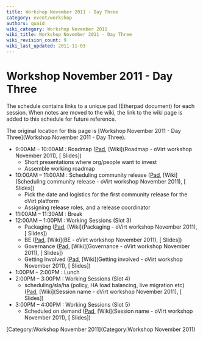 ```yaml
---
title: Workshop November 2011 - Day Three
category: event/workshop
authors: quaid
wiki_category: Workshop November 2011
wiki_title: Workshop November 2011 - Day Three
wiki_revision_count: 9
wiki_last_updated: 2011-11-03
---
```


# Workshop November 2011 - Day Three

The schedule contains links to a unique pad (Etherpad document) for each session. When notes are moved to the wiki, the link to the wiki page is added to this schedule for future reference.

The original location for this page is [Workshop November 2011 - Day Three](Workshop November 2011 - Day Three).

*   9:00AM – 10:00AM : Roadmap ([Pad](http://etherpad.ubuntu.com/roadmap-ovirt-workshop-20111101), [Wiki](Roadmap - oVirt workshop November 2011), [ Slides])
    -   Short presentations where org/people want to invest
    -   Assemble working roadmap
*   10:00AM – 11:00AM : Scheduling community release ([Pad](http://etherpad.ubuntu.com/scheduling-community-release-ovirt-workshop-20111101), [Wiki](Scheduling community release - oVirt workshop November 2011), [ Slides])
    -   Pick the date and logistics for the first community release for the oVirt platform
    -   Assigning release roles, and a release coordinator
*   11:00AM – 11:30AM : Break
*   12:00AM – 1:00PM : Working Sessions (Slot 3)
    -   Packaging ([Pad](http://etherpad.ubuntu.com/packaging-ovirt-workshop-20111101), [Wiki](Packaging - oVirt workshop November 2011), [ Slides])
    -   BE ([Pad](http://etherpad.ubuntu.com/be-ovirt-workshop-20111101), [Wiki](BE - oVirt workshop November 2011), [ Slides])
    -   Governance ([Pad](http://etherpad.ubuntu.com/governance-ovirt-workshop-20111101), [Wiki](Governance - oVirt workshop November 2011), [ Slides])
    -   Getting Involved ([Pad](http://etherpad.ubuntu.com/getting-involved-ovirt-workshop-20111101), [Wiki](Getting involved - oVirt workshop November 2011), [ Slides])
*   1:00PM – 2:00PM : Lunch
*   2:00PM – 3:00PM : Working Sessions (Slot 4)
    -   scheduling/sla/ha (policy, HA load balancing, live migration etc) ([Pad](http://etherpad.ubuntu.com/session-name-ovirt-workshop-20111101), [Wiki](Session name - oVirt workshop November 2011), [ Slides])
*   3:00PM – 4:00PM : Working Sessions (Slot 5)
    -   Scheduled on demand ([Pad](http://etherpad.ubuntu.com/session-name-ovirt-workshop-20111101), [Wiki](Session name - oVirt workshop November 2011), [ Slides])

[Category:Workshop November 2011](Category:Workshop November 2011)
